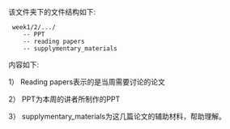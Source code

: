  
 
 该文件夹下的文件结构如下:
 
     week1/2/.../
        -- PPT
        -- reading papers
        -- supplymentary_materials
        
 内容如下:
 
 1） Reading papers表示的是当周需要讨论的论文
 
 2） PPT为本周的讲者所制作的PPT
 
 3） supplymentary_materials为这几篇论文的辅助材料，帮助理解。
